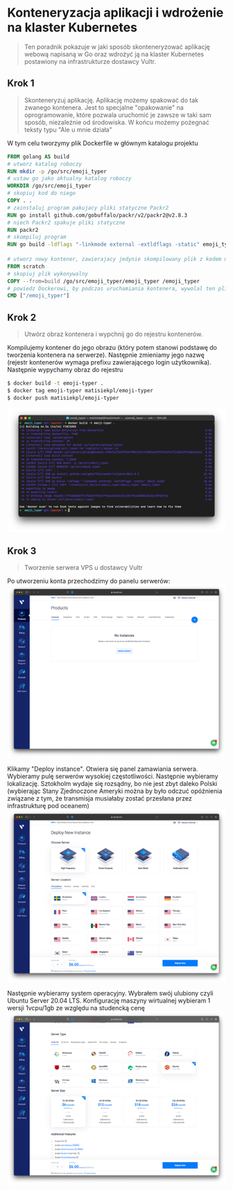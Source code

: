 # Konteneryzacja aplikacji i wdrożenie na klaster Kubernetes
> Ten poradnik pokazuje w jaki sposób skonteneryzować aplikację webową napisaną w Go oraz wdrożyć ją na klaster Kubernetes postawiony na infrastrukturze dostawcy Vultr. 

## Krok 1
> Skonteneryzuj aplikację. Aplikację możemy spakować do tak zwanego kontenera. Jest to specjalne "opakowanie" na oprogramowanie, które pozwala uruchomić je zawsze w taki sam sposób, niezależnie od środowiska. W końcu możemy pożegnać teksty typu "Ale u mnie działa"

W tym celu tworzymy plik Dockerfile w głównym katalogu projektu
```dockerfile
FROM golang AS build
# utworz katalog roboczy
RUN mkdir -p /go/src/emoji_typer
# ustaw go jako aktualny katalog roboczy
WORKDIR /go/src/emoji_typer
# skopiuj kod do niego
COPY . .
# zainstaluj program pakujacy pliki statyczne Packr2
RUN go install github.com/gobuffalo/packr/v2/packr2@v2.8.3
# niech Packr2 spakuje pliki statyczne
RUN packr2 
# skompiluj program
RUN go build -ldflags "-linkmode external -extldflags -static" emoji_typer

# utworz nowy kontener, zawierajacy jedynie skompilowany plik z kodem maszynowym
FROM scratch
# skopiuj plik wykonywalny
COPY --from=build /go/src/emoji_typer/emoji_typer /emoji_typer
# powiedz Dockerowi, by podczas uruchamiania kontenera, wywolal ten plik
CMD ["/emoji_typer"]
```

## Krok 2
> Utwórz obraz kontenera i wypchnij go do rejestru kontenerów.

Kompilujemy kontener do jego obrazu (który potem stanowi podstawę do tworzenia kontenera na serwerze). Następnie zmieniamy jego nazwę (rejestr kontenerów wymaga prefixu zawierającego login użytkownika). Następnie wypychamy obraz do rejestru
```bash
$ docker build -t emoji-typer .
$ docker tag emoji-typer matisiekpl/emoji-typer
$ docker push matisiekpl/emoji-typer
```
![img.png](img.png)
## Krok 3
> Tworzenie serwera VPS u dostawcy Vultr

Po utworzeniu konta przechodzimy do panelu serwerów:
![img_5.png](img_5.png)

Klikamy "Deploy instance". Otwiera się panel zamawiania serwera. Wybieramy pulę serwerów wysokiej częstotliwości. Następnie wybieramy lokalizację. Sztokholm wydaje się rozsądny, bo nie jest zbyt daleko Polski (wybierając Stany Zjednoczone Ameryki można by było odczuć opóźnienia związane z tym, że transmisja musiałaby zostać przesłana przez infrastrukturę pod oceanem)
![img_6.png](img_6.png)

Następnie wybieramy system operacyjny. Wybrałem swój ulubiony czyli Ubuntu Server 20.04 LTS. Konfigurację maszyny wirtualnej wybieram 1 wersji 1vcpu/1gb ze względu na studencką cenę
![img_7.png](img_7.png)

